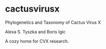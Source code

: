 # cactusvirusx

Phylogenetics and Taxonomy of Cactus Virus X 

Alexa S. Tyszka and Boris Igic

A cozy home for CVX research.
